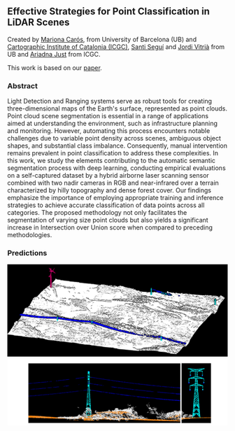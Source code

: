 ## Effective Strategies for Point Classification in LiDAR Scenes

Created by [Mariona Carós](https://www.linkedin.com/in/marionacaros/), from University of Barcelona (UB) and [Cartographic Institute of Catalonia (ICGC)](https://www.icgc.cat/es), [Santi Seguí](https://ssegui.github.io/) and [Jordi Vitrià](https://algorismes.github.io/) from UB and [Ariadna Just](https://www.linkedin.com/in/ariadna-just-0a667559/?originalSubdomain=es) from ICGC.

This work is based on our [paper](https://www.mdpi.com/2072-4292/16/12/2153).

### Abstract

Light Detection and Ranging systems serve as robust tools for creating three-dimensional maps of the Earth's surface, represented as point clouds. Point cloud scene segmentation is essential in a range of applications aimed at understanding the environment, such as infrastructure planning and monitoring. However, automating this process encounters notable challenges due to variable point density across scenes, ambiguous object shapes, and substantial class imbalance. Consequently, manual intervention remains prevalent in point classification to address these complexities. In this work, we study the elements contributing to the automatic semantic segmentation process with deep learning, conducting empirical evaluations on a self-captured dataset by a hybrid airborne laser scanning sensor combined with two nadir cameras in RGB and near-infrared over a terrain characterized by hilly topography and dense forest cover. Our findings emphasize the importance of employing appropriate training and inference strategies to achieve accurate classification of data points across all categories. The proposed methodology not only facilitates the segmentation of varying size point clouds but also yields a significant increase in Intersection over Union score when compared to preceding methodologies.

### Predictions

![plot](figs/preds_terra_alta.png)
![plot](figs/preds_OOD.png)


